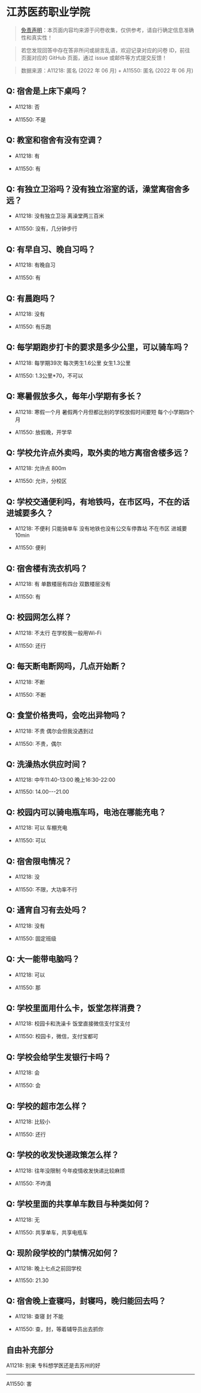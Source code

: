 # 江苏医药职业学院

> [免责声明](https://colleges.chat/#_3)：本页面内容均来源于问卷收集，仅供参考，请自行确定信息准确性和真实性！

> 若您发现回答中存在答非所问或胡言乱语，欢迎记录对应的问卷 ID，前往页面对应的 GitHub 页面，通过 issue 或邮件等方式提交反馈！

> 数据来源：A11218: 匿名 (2022 年 06 月) + A11550: 匿名 (2022 年 06 月)

## Q: 宿舍是上床下桌吗？

- A11218: 否

- A11550: 不是

## Q: 教室和宿舍有没有空调？

- A11218: 有

- A11550: 有

## Q: 有独立卫浴吗？没有独立浴室的话，澡堂离宿舍多远？

- A11218: 没有独立卫浴 离澡堂两三百米

- A11550: 没有，几分钟步行

## Q: 有早自习、晚自习吗？

- A11218: 有晚自习

- A11550: 有

## Q: 有晨跑吗？

- A11218: 没有

- A11550: 有乐跑

## Q: 每学期跑步打卡的要求是多少公里，可以骑车吗？

- A11218: 每学期39次 每次男生1.6公里 女生1.3公里

- A11550: 1.3公里\*70，不可以

## Q: 寒暑假放多久，每年小学期有多长？

- A11218: 寒假一个月 暑假两个月但都比别的学校放假时间要短 每个小学期四个月

- A11550: 放假晚，开学早

## Q: 学校允许点外卖吗，取外卖的地方离宿舍楼多远？

- A11218: 允许点 800m

- A11550: 允许，分校区

## Q: 学校交通便利吗，有地铁吗，在市区吗，不在的话进城要多久？

- A11218: 不便利 只能骑单车 没有地铁也没有公交车停靠站 不在市区 进城要10min

- A11550: 便利

## Q: 宿舍楼有洗衣机吗？

- A11218: 有 单数楼层有四台 双数楼层没有

- A11550: 有

## Q: 校园网怎么样？

- A11218: 不太行 在学校我一般用Wi-Fi

- A11550: 还行

## Q: 每天断电断网吗，几点开始断？

- A11218: 不断

- A11550: 不断

## Q: 食堂价格贵吗，会吃出异物吗？

- A11218: 不贵 偶尔会但我没遇到过

- A11550: 不贵，偶尔

## Q: 洗澡热水供应时间？

- A11218: 中午11:40-13:00 晚上16:30-22:00

- A11550: 14.00---21.00

## Q: 校园内可以骑电瓶车吗，电池在哪能充电？

- A11218: 可以 车棚充电

- A11550: 可以

## Q: 宿舍限电情况？

- A11218: 没

- A11550: 不限，大功率不行

## Q: 通宵自习有去处吗？

- A11218: 没有

- A11550: 固定班级

## Q: 大一能带电脑吗？

- A11218: 可以

- A11550: 那

## Q: 学校里面用什么卡，饭堂怎样消费？

- A11218: 校园卡和洗澡卡 饭堂直接微信支付宝支付

- A11550: 校园卡，微信，支付宝都可

## Q: 学校会给学生发银行卡吗？

- A11218: 会

- A11550: 会

## Q: 学校的超市怎么样？

- A11218: 比较小

- A11550: 还行

## Q: 学校的收发快递政策怎么样？

- A11218: 往年没限制 今年疫情收发快递比较麻烦

- A11550: 不咋滴

## Q: 学校里面的共享单车数目与种类如何？

- A11218: 无

- A11550: 共享单车，共享电瓶车

## Q: 现阶段学校的门禁情况如何？

- A11218: 晚上七点之前回学校

- A11550: 21.30

## Q: 宿舍晚上查寝吗，封寝吗，晚归能回去吗？

- A11218: 查寝 封 不能

- A11550: 查，封，等着辅导员出去抓你

## 自由补充部分

A11218: 别来 专科想学医还是去苏州的好

***

A11550: 害